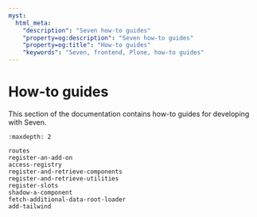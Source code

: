 ```yaml
---
myst:
  html_meta:
    "description": "Seven how-to guides"
    "property=og:description": "Seven how-to guides"
    "property=og:title": "How-to guides"
    "keywords": "Seven, frontend, Plone, how-to guides"
---
```


# How-to guides

This section of the documentation contains how-to guides for developing with Seven.

```{toctree}
:maxdepth: 2

routes
register-an-add-on
access-registry
register-and-retrieve-components
register-and-retrieve-utilities
register-slots
shadow-a-component
fetch-additional-data-root-loader
add-tailwind
```
